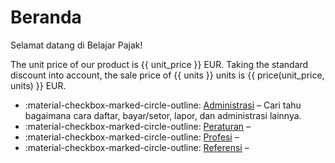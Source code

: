 # Beranda

Selamat datang di Belajar Pajak!

The unit price of our product is {{ unit_price }} EUR.
Taking the standard discount into account,
the sale price of {{ units }} units is {{ price(unit_price, units) }} EUR.

<div class="grid cards" markdown>

- :material-checkbox-marked-circle-outline: [Administrasi](administrasi) – Cari tahu bagaimana cara daftar, bayar/setor, lapor, dan administrasi lainnya.
- :material-checkbox-marked-circle-outline: [Peraturan](peraturan) –
- :material-checkbox-marked-circle-outline: [Profesi](profesi) –
- :material-checkbox-marked-circle-outline: [Referensi](referensi) –

</div>